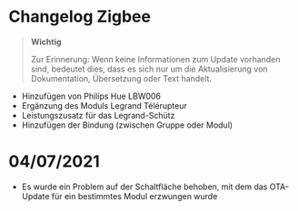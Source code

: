 # Changelog Zigbee

>**Wichtig**
>
>Zur Erinnerung: Wenn keine Informationen zum Update vorhanden sind, bedeutet dies, dass es sich nur um die Aktualisierung von Dokumentation, Übersetzung oder Text handelt.

- Hinzufügen von Philips Hue LBW006
- Ergänzung des Moduls Legrand Télérupteur
- Leistungszusatz für das Legrand-Schütz
- Hinzufügen der Bindung (zwischen Gruppe oder Modul)

# 04/07/2021

- Es wurde ein Problem auf der Schaltfläche behoben, mit dem das OTA-Update für ein bestimmtes Modul erzwungen wurde